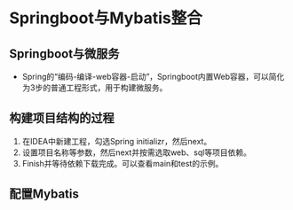 # Springboot与Mybatis整合

## Springboot与微服务
* Spring的“编码-编译-web容器-启动”，Springboot内置Web容器，可以简化为3步的普通工程形式，用于构建微服务。

## 构建项目结构的过程
1. 在IDEA中新建工程，勾选Spring initializr，然后next。
2. 设置项目名称等参数，然后next并按需选取web、sql等项目依赖。
3. Finish并等待依赖下载完成。可以查看main和test的示例。

## 配置Mybatis
